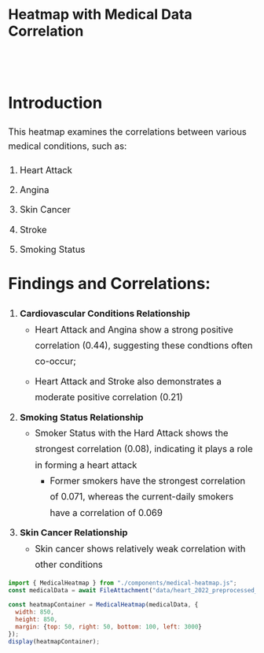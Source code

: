 <style>
  main {
    max-width: 1400px !important;
    margin: 0 auto;
    padding: 0 2rem;
  }

  p {
    font-size: 18px;
    line-height: 1.6;
  }

  li {
    font-size: 18px;
    line-height: 1.8;
    margin-bottom: 0.5rem;
  }

  .observablehq {
    max-width: 100% !important;
  }

  h2 {
    font-size: 32px;
    margin-top: 2rem;
  }
  
  h3 {
    font-size: 24px;
  }
</style>

# Heatmap with Medical Data Correlation
<br></br>
## Introduction
This heatmap examines the correlations between various medical conditions, such as:
1. Heart Attack
2. Angina
3. Skin Cancer
4. Stroke
5. Smoking Status
## Findings and Correlations:
1. **Cardiovascular Conditions Relationship**
   - Heart Attack and Angina show a strong positive correlation (0.44), suggesting these condtions often co-occur;
   - Heart Attack and Stroke also demonstrates a moderate positive correlation (0.21)
2. **Smoking Status Relationship**
   - Smoker Status with the Hard Attack shows the strongest correlation (0.08), indicating it plays a role in forming a heart attack
      - Former smokers have the strongest correlation of 0.071, whereas the current-daily smokers have a correlation of 0.069
3. **Skin Cancer Relationship**
   - Skin cancer shows relatively weak correlation with other conditions

```js
import { MedicalHeatmap } from "./components/medical-heatmap.js";
const medicalData = await FileAttachment("data/heart_2022_preprocessed_small.csv").csv();

const heatmapContainer = MedicalHeatmap(medicalData, {
  width: 850,
  height: 850,
  margin: {top: 50, right: 50, bottom: 100, left: 3000}
});
display(heatmapContainer);